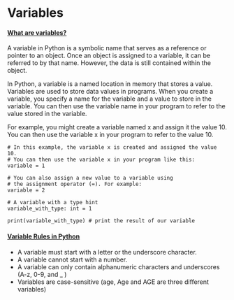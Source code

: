 # Variables

#### [What are variables?](broken-reference) <a href="#what-are-variables" id="what-are-variables"></a>

A variable in Python is a symbolic name that serves as a reference or pointer to an object. Once an object is assigned to a variable, it can be referred to by that name. However, the data is still contained within the object.

In Python, a variable is a named location in memory that stores a value. Variables are used to store data values in programs. When you create a variable, you specify a name for the variable and a value to store in the variable. You can then use the variable name in your program to refer to the value stored in the variable.

For example, you might create a variable named x and assign it the value 10. You can then use the variable x in your program to refer to the value 10.

```
# In this example, the variable x is created and assigned the value 10. 
# You can then use the variable x in your program like this:
variable = 1

# You can also assign a new value to a variable using 
# the assignment operator (=). For example:
variable = 2

# A variable with a type hint
variable_with_type: int = 1

print(variable_with_type) # print the result of our variable
```

#### [Variable Rules in Python](broken-reference) <a href="#variable-rules-in-python" id="variable-rules-in-python"></a>

* A variable must start with a letter or the underscore character.
* A variable cannot start with a number.
* A variable can only contain alphanumeric characters and underscores (A-z, 0-9, and \_ )
* Variables are case-sensitive (age, Age and AGE are three different variables)

